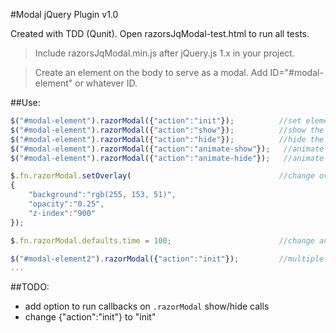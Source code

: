 #Modal jQuery Plugin  v1.0

Created with TDD (Qunit). Open razorsJqModal-test.html to run all tests.

>Include razorsJqModal.min.js after jQuery.js 1.x in your project.

>Create an element on the body to serve as a modal. Add ID="#modal-element" or whatever ID.

##Use:

``` javascript
$("#modal-element").razorModal({"action":"init"});    		//set element as a modal;
$("#modal-element").razorModal({"action":"show"});  		//show the modal element when you need it
$("#modal-element").razorModal({"action":"hide"});  		//hide the modal element when you need to
$("#modal-element").razorModal({"action":"animate-show"});   //animate-show the modal element when you need it
$("#modal-element").razorModal({"action":"animate-hide"});   //animate-hide the modal element when you need to

$.fn.razorModal.setOverlay(									//change overlay CSS settings
{
	"background":"rgb(255, 153, 51)",
	"opacity":"0.25",
	"z-index":"900"
});

$.fn.razorModal.defaults.time = 100;						//change animation-show/hide time

$("#modal-element2").razorModal({"action":"init"});    		//multiple modals can be added
...
```

##TODO: 
- add option to run callbacks on `.razorModal` show/hide calls
- change {"action":"init"} to "init"

